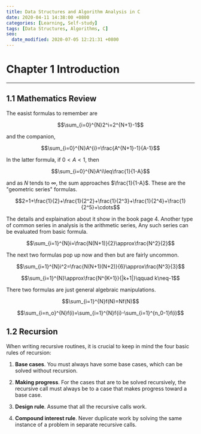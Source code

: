 ```yaml
---
title: Data Structures and Algorithm Analysis in C
date: 2020-04-11 14:38:00 +0800
categories: [Learning, Self-study]
tags: [Data Structures, Algorithms, C]
seo:
  date_modified: 2020-07-05 12:21:31 +0800
---
```

# Chapter 1 Introduction
***
## 1.1 Mathematics Review

The easist  formulas to remember are

$$\sum_{i=0}^{N}2^i=2^{N+1}-1$$

and the companion,

$$\sum_{i=0}^{N}A^{i}=\frac{A^{N+1}-1}{A-1}$$

In the latter formula, if $0<A<1$, then

$$\sum_{i=0}^{N}A^i\leq\frac{1}{1-A}$$

and as $N$ tends to $\infty$, the sum approaches $\frac{1}{1-A}$. These are the "geometric series" formulas.

 

$$2=1+\frac{1}{2}+\frac{1}{2^2}+\frac{1}{2^3}+\frac{1}{2^4}+\frac{1}{2^5}+\cdots$$

The details and explaination about it show in the book page 4. Another type of common series in analysis is the arithmetic series, Any such series can be evaluated from basic formula.

$$\sum_{i=1}^{N}i=\frac{N(N+1)}{2}\approx\frac{N^2}{2}$$

The next two formulas pop up now and then but are fairly uncommon.

$$\sum_{i=1}^{N}i^2=\frac{N(N+1)(N+2)}{6}\approx\frac{N^3}{3}$$

$$\sum_{i=1}^{N}\approx\frac{N^{K+1}}{|k+1|}\qquad k\neq-1$$

There two formulas are just general algebraic manipulations.

$$\sum_{i=1}^{N}f(N)=Nf(N)$$

$$\sum_{i=n_o}^{N}f(i)=\sum_{i=1}^{N}f{i}-\sum_{i=1}^{n_0-1}f(i)$$ 

## 1.2 Recursion

When writing recursive routines, it is crucial to keep in mind the four basic rules of recursion:    

1. **Base cases**. You must always have some base cases, which can be solved without recursion.

2. **Making progress**. For the cases that are to be solved recursively, the recursive call must always be to a case that makes progress toward a base case.

3. **Design rule**. Assume that all the recursive calls work.

4. **Compound interest rule**. Never duplicate work by solving the same instance of a problem in separate recursive calls.